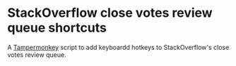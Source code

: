 StackOverflow close votes review queue shortcuts
================================================

A [Tampermonkey] script to add keyboardd hotkeys to StackOverflow's close votes review queue.

[Tampermonkey]: http://tampermonkey.net/
